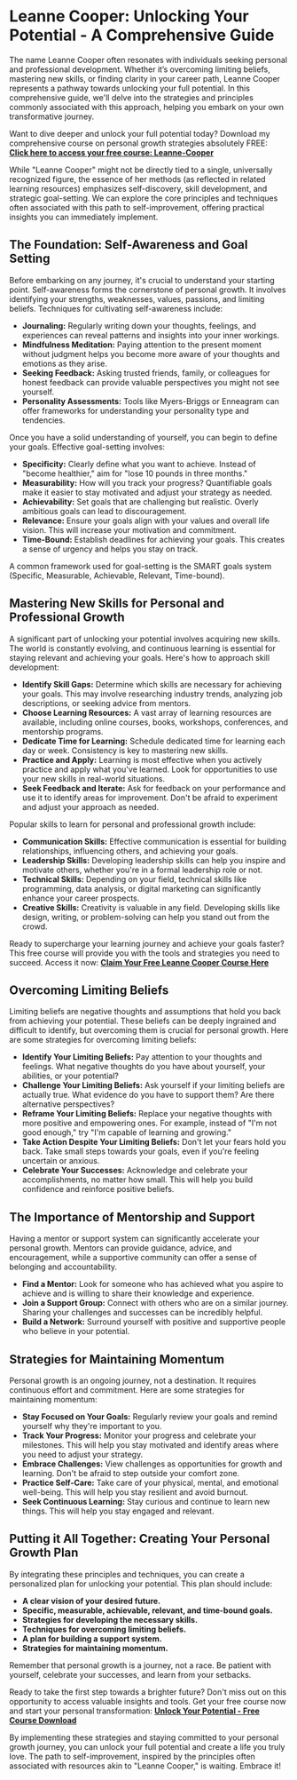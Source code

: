 # Leanne Cooper: Unlocking Your Potential - A Comprehensive Guide

The name Leanne Cooper often resonates with individuals seeking personal and professional development. Whether it’s overcoming limiting beliefs, mastering new skills, or finding clarity in your career path, Leanne Cooper represents a pathway towards unlocking your full potential. In this comprehensive guide, we'll delve into the strategies and principles commonly associated with this approach, helping you embark on your own transformative journey.

Want to dive deeper and unlock your full potential today? Download my comprehensive course on personal growth strategies absolutely FREE: [**Click here to access your free course: Leanne-Cooper**](https://udemywork.com/leanne-cooper)

While "Leanne Cooper" might not be directly tied to a single, universally recognized figure, the essence of her methods (as reflected in related learning resources) emphasizes self-discovery, skill development, and strategic goal-setting. We can explore the core principles and techniques often associated with this path to self-improvement, offering practical insights you can immediately implement.

## The Foundation: Self-Awareness and Goal Setting

Before embarking on any journey, it's crucial to understand your starting point. Self-awareness forms the cornerstone of personal growth. It involves identifying your strengths, weaknesses, values, passions, and limiting beliefs. Techniques for cultivating self-awareness include:

*   **Journaling:** Regularly writing down your thoughts, feelings, and experiences can reveal patterns and insights into your inner workings.
*   **Mindfulness Meditation:** Paying attention to the present moment without judgment helps you become more aware of your thoughts and emotions as they arise.
*   **Seeking Feedback:** Asking trusted friends, family, or colleagues for honest feedback can provide valuable perspectives you might not see yourself.
*   **Personality Assessments:** Tools like Myers-Briggs or Enneagram can offer frameworks for understanding your personality type and tendencies.

Once you have a solid understanding of yourself, you can begin to define your goals. Effective goal-setting involves:

*   **Specificity:** Clearly define what you want to achieve. Instead of "become healthier," aim for "lose 10 pounds in three months."
*   **Measurability:** How will you track your progress? Quantifiable goals make it easier to stay motivated and adjust your strategy as needed.
*   **Achievability:** Set goals that are challenging but realistic. Overly ambitious goals can lead to discouragement.
*   **Relevance:** Ensure your goals align with your values and overall life vision. This will increase your motivation and commitment.
*   **Time-Bound:** Establish deadlines for achieving your goals. This creates a sense of urgency and helps you stay on track.

A common framework used for goal-setting is the SMART goals system (Specific, Measurable, Achievable, Relevant, Time-bound).

## Mastering New Skills for Personal and Professional Growth

A significant part of unlocking your potential involves acquiring new skills. The world is constantly evolving, and continuous learning is essential for staying relevant and achieving your goals. Here's how to approach skill development:

*   **Identify Skill Gaps:** Determine which skills are necessary for achieving your goals. This may involve researching industry trends, analyzing job descriptions, or seeking advice from mentors.
*   **Choose Learning Resources:** A vast array of learning resources are available, including online courses, books, workshops, conferences, and mentorship programs.
*   **Dedicate Time for Learning:** Schedule dedicated time for learning each day or week. Consistency is key to mastering new skills.
*   **Practice and Apply:** Learning is most effective when you actively practice and apply what you've learned. Look for opportunities to use your new skills in real-world situations.
*   **Seek Feedback and Iterate:** Ask for feedback on your performance and use it to identify areas for improvement. Don't be afraid to experiment and adjust your approach as needed.

Popular skills to learn for personal and professional growth include:

*   **Communication Skills:** Effective communication is essential for building relationships, influencing others, and achieving your goals.
*   **Leadership Skills:** Developing leadership skills can help you inspire and motivate others, whether you're in a formal leadership role or not.
*   **Technical Skills:** Depending on your field, technical skills like programming, data analysis, or digital marketing can significantly enhance your career prospects.
*   **Creative Skills:** Creativity is valuable in any field. Developing skills like design, writing, or problem-solving can help you stand out from the crowd.

Ready to supercharge your learning journey and achieve your goals faster? This free course will provide you with the tools and strategies you need to succeed. Access it now: [**Claim Your Free Leanne Cooper Course Here**](https://udemywork.com/leanne-cooper)

## Overcoming Limiting Beliefs

Limiting beliefs are negative thoughts and assumptions that hold you back from achieving your potential. These beliefs can be deeply ingrained and difficult to identify, but overcoming them is crucial for personal growth. Here are some strategies for overcoming limiting beliefs:

*   **Identify Your Limiting Beliefs:** Pay attention to your thoughts and feelings. What negative thoughts do you have about yourself, your abilities, or your potential?
*   **Challenge Your Limiting Beliefs:** Ask yourself if your limiting beliefs are actually true. What evidence do you have to support them? Are there alternative perspectives?
*   **Reframe Your Limiting Beliefs:** Replace your negative thoughts with more positive and empowering ones. For example, instead of "I'm not good enough," try "I'm capable of learning and growing."
*   **Take Action Despite Your Limiting Beliefs:** Don't let your fears hold you back. Take small steps towards your goals, even if you're feeling uncertain or anxious.
*   **Celebrate Your Successes:** Acknowledge and celebrate your accomplishments, no matter how small. This will help you build confidence and reinforce positive beliefs.

## The Importance of Mentorship and Support

Having a mentor or support system can significantly accelerate your personal growth. Mentors can provide guidance, advice, and encouragement, while a supportive community can offer a sense of belonging and accountability.

*   **Find a Mentor:** Look for someone who has achieved what you aspire to achieve and is willing to share their knowledge and experience.
*   **Join a Support Group:** Connect with others who are on a similar journey. Sharing your challenges and successes can be incredibly helpful.
*   **Build a Network:** Surround yourself with positive and supportive people who believe in your potential.

## Strategies for Maintaining Momentum

Personal growth is an ongoing journey, not a destination. It requires continuous effort and commitment. Here are some strategies for maintaining momentum:

*   **Stay Focused on Your Goals:** Regularly review your goals and remind yourself why they're important to you.
*   **Track Your Progress:** Monitor your progress and celebrate your milestones. This will help you stay motivated and identify areas where you need to adjust your strategy.
*   **Embrace Challenges:** View challenges as opportunities for growth and learning. Don't be afraid to step outside your comfort zone.
*   **Practice Self-Care:** Take care of your physical, mental, and emotional well-being. This will help you stay resilient and avoid burnout.
*   **Seek Continuous Learning:** Stay curious and continue to learn new things. This will help you stay engaged and relevant.

## Putting it All Together: Creating Your Personal Growth Plan

By integrating these principles and techniques, you can create a personalized plan for unlocking your potential. This plan should include:

*   **A clear vision of your desired future.**
*   **Specific, measurable, achievable, relevant, and time-bound goals.**
*   **Strategies for developing the necessary skills.**
*   **Techniques for overcoming limiting beliefs.**
*   **A plan for building a support system.**
*   **Strategies for maintaining momentum.**

Remember that personal growth is a journey, not a race. Be patient with yourself, celebrate your successes, and learn from your setbacks.

Ready to take the first step towards a brighter future? Don't miss out on this opportunity to access valuable insights and tools. Get your free course now and start your personal transformation: [**Unlock Your Potential - Free Course Download**](https://udemywork.com/leanne-cooper)

By implementing these strategies and staying committed to your personal growth journey, you can unlock your full potential and create a life you truly love. The path to self-improvement, inspired by the principles often associated with resources akin to "Leanne Cooper," is waiting. Embrace it!
